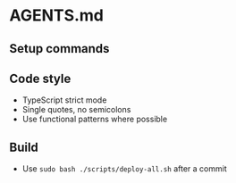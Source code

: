 # AGENTS.md
 
## Setup commands

 
## Code style
- TypeScript strict mode
- Single quotes, no semicolons
- Use functional patterns where possible

## Build
- Use `sudo bash ./scripts/deploy-all.sh` after a commit